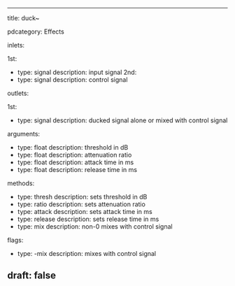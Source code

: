 --- 


title: duck~

pdcategory: Effects

inlets:

  1st:
  - type: signal
    description: input signal
  2nd:
  - type: signal
    description: control signal

outlets:

  1st:
  - type: signal
    description: ducked signal alone or mixed with control signal

arguments:
  - type: float
    description: threshold in dB
  - type: float
    description: attenuation ratio
  - type: float
    description: attack time in ms
  - type: float
    description: release time in ms

methods:
  - type: thresh <float>
    description: sets threshold in dB
  - type: ratio <float>
    description: sets attenuation ratio
  - type: attack <float>
    description: sets attack time in ms
  - type: release <float>
    description: sets release time in ms
  - type: mix <float>
    description: non-0 mixes with control signal

flags:
  - type: -mix
    description: mixes with control signal

draft: false
---